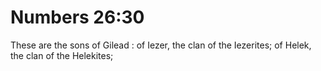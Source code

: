 # Numbers 26:30

These are the sons of Gilead : of Iezer, the clan of the Iezerites; of Helek, the clan of the Helekites;
